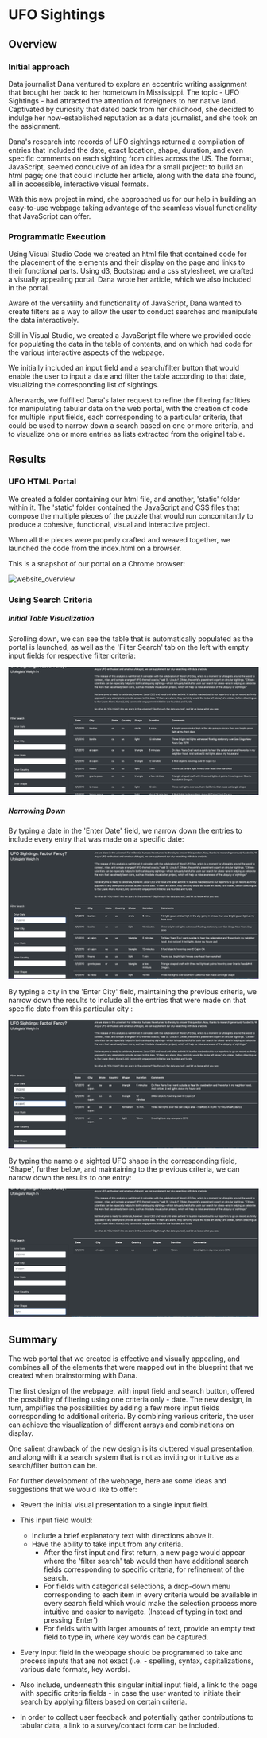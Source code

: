# UFO Sightings



## Overview

### Initial approach

Data journalist Dana ventured to explore an eccentric writing assignment that brought her back to her hometown in Mississippi.  The topic - UFO Sightings - had attracted the attention of foreigners to her native land. Captivated by curiosity that dated back from her childhood, she decided to indulge her now-established reputation as a data journalist, and she took on the assignment.

Dana's research into records of UFO sightings returned a compilation of entries that included the date, exact location, shape, duration, and even specific comments on each sighting from cities across the US. The format, JavaScript, seemed conducive of an idea for a small project: to build an html page; one that could include her article, along with the data she found, all in accessible, interactive visual formats.

With this new project in mind, she approached us for our help in building an easy-to-use webpage taking advantage of the seamless visual functionality that JavaScript can offer.



### Programmatic Execution

Using Visual Studio Code we created an html file that contained code for the placement of the elements and their display on the page and links to their functional parts. Using d3, Bootstrap and a css stylesheet, we crafted a visually appealing portal. Dana wrote her article, which we also included in the portal.

Aware of the versatility and  functionality of JavaScript, Dana wanted to create filters as a way to allow the user to conduct searches and manipulate the data interactively. 

Still in Visual Studio, we created a JavaScript file where we provided code for populating the data in the table of contents, and on which had code for the various interactive aspects of the webpage. 

We initially included an input field and a search/filter button that would enable the user to input a date and filter the table according to that date, visualizing the corresponding list of sightings.

Afterwards, we fulfilled Dana's later request to refine the filtering facilities for manipulating tabular data on the web portal, with the creation of code for multiple input fields, each corresponding to a particular criteria, that could be used to narrow down a search based on one or more criteria, and to visualize one or more entries as lists extracted from the original table.



## Results

### UFO HTML Portal

We created a folder containing our html file, and another, 'static' folder within it. The 'static' folder contained the JavaScript and CSS files that compose the multiple pieces of the puzzle that would run concomitantly to produce a cohesive,  functional, visual and interactive project. 

When all the pieces were properly crafted and weaved together, we launched the code from the index.html on a browser. 

This is a snapshot of our portal on a Chrome browser:

![website_overview](/Users/anabisker/Desktop/Data_Analytics_Bootcamp/11_JavaScript/UFOs/website_overview.png)



### Using Search Criteria

##### Initial Table Visualization

Scrolling down, we can see the table that is automatically populated as the portal is launched, as well as the 'Filter Search' tab on the left with empty input fields for respective filter criteria:

![table_overview](table_overview.png)

##### Narrowing Down

By typing a date in the 'Enter Date' field, we narrow down the entries to include every entry that was made on a specific date:

![table_date](table_date.png)

By typing a city in the 'Enter City' field, maintaining the previous criteria, we narrow down the results to include all the entries that were made on that specific date from this particular city :

![table_city](table_city.png)

By typing the name o a sighted UFO shape in the corresponding field, 'Shape', further below, and maintaining to the previous criteria, we can narrow down the results to one entry:

![table_shape](table_shape.png)



## Summary

The web portal that we created is effective and visually appealing, and combines all of the elements that were mapped out in the blueprint that we created when brainstorming with Dana.

The first design of the webpage, with input field and search button, offered the possibility of filtering using one criteria only - date. The new design, in turn, amplifies the possibilities by adding a few more input fields corresponding to additional criteria. By combining various criteria, the user can achieve the visualization of different arrays and combinations on display.

One salient drawback of the new design is its cluttered visual presentation, and along with it a search system that is not as inviting or intuitive as a search/filter button can be.

For further development of the webpage, here are some ideas and suggestions that we would like to offer:

- Revert the initial visual presentation to a single input field. 
- This input field would:
  - Include a brief explanatory text with directions above it.
  - Have the ability to take input from any criteria.
    - After the first input and first return, a new page would appear where the 'filter search' tab would then have additional search fields corresponding to specific criteria, for refinement of the search. 
    - For fields with categorical selections, a drop-down menu corresponding to each item in every criteria would be available in every search field which would make the selection process more intuitive and easier to navigate. (Instead of typing in text and pressing 'Enter')
    - For fields with with larger amounts of text, provide an empty text field to type in, where key words can be captured.
- Every input field in the webpage should be programmed to take and process inputs that are not exact (i.e. - spelling, syntax, capitalizations, various date formats, key words).
- Also include, underneath this singular initial input field, a link to the page with specific criteria fields - in case the user wanted to initiate their search by applying filters based on certain criteria.

- In order to collect user feedback and potentially gather contributions to tabular data, a link to a survey/contact form can be included.
